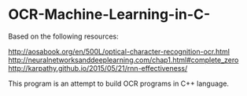 # OCR-Machine-Learning-in-C-

Based on the following resources:

http://aosabook.org/en/500L/optical-character-recognition-ocr.html
http://neuralnetworksanddeeplearning.com/chap1.html#complete_zero
http://karpathy.github.io/2015/05/21/rnn-effectiveness/

This program is an attempt to build OCR programs in C++ language.
